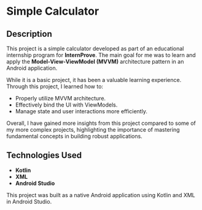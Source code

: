 # Simple Calculator

## Description

This project is a simple calculator developed as part of an educational internship program for **InternProve**. The main goal for me was to learn and apply the **Model-View-ViewModel (MVVM)** architecture pattern in an Android application.

While it is a basic project, it has been a valuable learning experience. Through this project, I learned how to:
- Properly utilize MVVM architecture.
- Effectively bind the UI with ViewModels.
- Manage state and user interactions more efficiently.

Overall, I have gained more insights from this project compared to some of my more complex projects, highlighting the importance of mastering fundamental concepts in building robust applications.

## Technologies Used

- **Kotlin**
- **XML**
- **Android Studio**

This project was built as a native Android application using Kotlin and XML in Android Studio.
